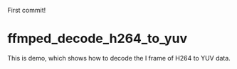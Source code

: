 First commit!

# ffmped_decode_h264_to_yuv
This is demo, which shows how to decode the I frame of H264 to YUV data.
